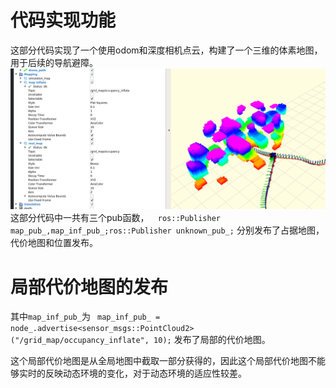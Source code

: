 # 代码实现功能
这部分代码实现了一个使用odom和深度相机点云，构建了一个三维的体素地图，用于后续的导航避障。
![](images/2025-04-10-16-03-31.png)
这部分代码中一共有三个pub函数，`  ros::Publisher map_pub_,map_inf_pub_;ros::Publisher unknown_pub_;`
分别发布了占据地图，代价地图和位置发布。

# 局部代价地图的发布
其中`map_inf_pub_`为
` map_inf_pub_ = node_.advertise<sensor_msgs::PointCloud2>("/grid_map/occupancy_inflate", 10);`
发布了局部的代价地图。

这个局部代价地图是从全局地图中截取一部分获得的，因此这个局部代价地图不能够实时的反映动态环境的变化，对于动态环境的适应性较差。

